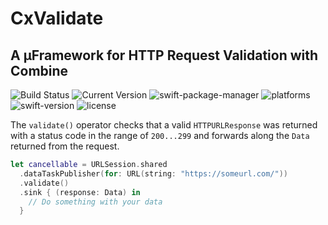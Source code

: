# CxValidate
## A µFramework for HTTP Request Validation with Combine

![Build Status](https://github.com/CombineExtensions/CxValidate/workflows/CI/badge.svg) ![Current Version](https://img.shields.io/github/v/tag/CombineExtensions/CxValidate?color=purple&label=Version) ![swift-package-manager](https://img.shields.io/badge/Swift%20Package%20Manager-compatible-red.svg) ![platforms](https://img.shields.io/badge/Platform-iOS%20|%20macOS%20|%20watchOS-informational.svg) ![swift-version](https://img.shields.io/badge/Swift-5.1-orange.svg) ![license](https://img.shields.io/badge/License-MIT-c41d3a.svg)

The `validate()` operator checks that a valid `HTTPURLResponse` was returned with a status code in the range of `200...299` and forwards along the `Data` returned from the request.

```swift
let cancellable = URLSession.shared
  .dataTaskPublisher(for: URL(string: "https://someurl.com/"))
  .validate()
  .sink { (response: Data) in
    // Do something with your data
  }
```
